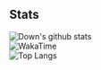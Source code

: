 ## Stats
![Down's github stats](https://github-readme-stats.vercel.app/api?username=down-s&show_icons=true)
<br>
<img alt="WakaTime" src="https://github-readme-stats.vercel.app/api/wakatime?username=Down&layout=compact&custom_title=My%20Week&hide_border=true"/>
<br>
![Top Langs](https://github-readme-stats.vercel.app/api/top-langs/?username=down-s)
